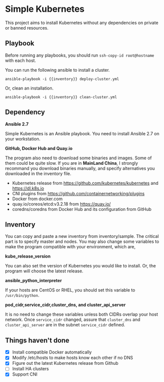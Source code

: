 # Simple Kubernetes

This project aims to install Kubernetes without any dependencies on private or banned resources.

## Playbook
Before running any playbooks, you should run `ssh-copy-id root@hostname` with each host. 

You can run the following ansible to install a cluster.

`ansible-playbook -i {{inventory}} deploy-cluster.yml`

Or, clean an installation.

`ansible-playbook -i {{inventory}} clean-cluster.yml`

## Dependency
**Ansible 2.7**

Simple Kubernetes is an Ansible playbook. You need to install Ansible 2.7 on your workstation.

**GitHub, Docker Hub and Quay.io**

The program also need to download some binaries and images. Some of them could be quite slow. If you are in **MainLand China**, I strongly recommand you download binaries manually, and specify alternatives you downloaded in the inventory file. 

* Kubernetes release from https://github.com/kubernetes/kubernetes and https://dl.k8s.io
* CNI plugins from https://github.com/containernetworking/plugins
* Docker from docker.com
* quay.io/coreos/etcd:v3.2.18 from https://quay.io/
* coredns/coredns from Docker Hub and its configuration from GitHub

## Inventory
You can copy and paste a new inventory from inventory/sample. The critical part is to specify master and nodes. You may also change some variables to make the program compatible with your environment, which are,

**kube_release_version**

You can also set the version of Kubernetes you would like to install. Or, the program will choose the latest release.

**ansible_python_interpreter**

If your hosts are CentOS or RHEL, you should set this variable to `/usr/bin/python`.

**pod_cidr,service_cidr,cluster_dns, and cluster_api_server**

It is no need to change these variables unless both CIDRs overlap your host network. Once `service_cidr` changed, assure that `cluster_dns` and `cluster_api_server` are in the subnet `service_cidr` defined.

## Things haven't done
- [x] Install compatible Docker automatically
- [x] Modify /etc/hosts to make hosts know each other if no DNS
- [x] Figure out the latest Kubernetes release from Github
- [ ] Install HA clusters
- [x] Support CNI